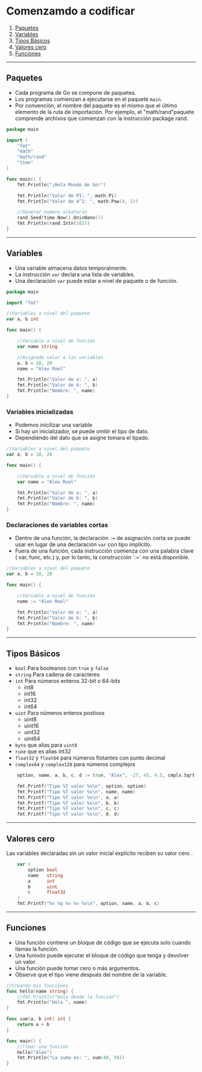 # Comenzamdo a codificar

1. [Paquetes](#Paquetes)
2. [Variables](#Variables)
3. [Tipos Básicos](#Tipos-Básicos)
4. [Valores cero](#valores-cero)
7. [Funciones](#Funciones)

---
## Paquetes 
- Cada programa de Go se compone de paquetes.
- Los programas comienzan a ejecutarse en el paquete `main`.
- Por convención, el nombre del paquete es el mismo que el último elemento de la ruta de importación. Por ejemplo, el "math/rand"paquete comprende archivos que comienzan con la instrucción package rand.

~~~go
package main

import (
	"fmt"
	"math"
	"math/rand"
	"time"
)

func main() {
	fmt.Println("¡Hola Mundo de Go!")

	fmt.Println("Valor de PI: ", math.Pi)
	fmt.Println("Valor de 4^2: ", math.Pow(4, 2))

	//Generar numero aleatorio
	rand.Seed(time.Now().UnixNano())
	fmt.Println(rand.Intn(101))
}
~~~

---
## Variables
- Una variable almacena datos temporalmente.
- La instrucción `var` declara una lista de variables.
- Una declaración `var` puede estar a nivel de paquete o de función.

~~~go
package main

import "fmt"

//Variables a nivel del paquete
var a, b int

func main() {

	//Variable a nivel de función
	var name string

	//Asignado valor a las variables
	a, b = 10, 20
	name = "Alex Roel"

	fmt.Println("Valor de a: ", a)
	fmt.Println("Valor de b: ", b)
	fmt.Println("Nombre: ", name)
}
~~~

### Variables inicializadas 
- Podemos inicilizar una variable 
- Si hay un inicializador, se puede omitir el tipo de dato.
- Dependiendo del dato que se asigne tomara el tipado. 

~~~go
//Variables a nivel del paquete
var a, b = 10, 20

func main() {

	//Variable a nivel de función
	var name = "Alex Roel"

	fmt.Println("Valor de a: ", a)
	fmt.Println("Valor de b: ", b)
	fmt.Println("Nombre: ", name)
}
~~~
### Declaraciones de variables cortas
- Dentro de una función, la declaración `:=` de asignación corta se puede usar en lugar de una declaración `var` con tipo implícito.
- Fuera de una función, cada instrucción comienza con una palabra clave ( var, func, etc.) y, por lo tanto, la construcción ´:=´ no está disponible.

~~~go
//Variables a nivel del paquete
var a, b = 10, 20

func main() {

	//Variable a nivel de función
	name := "Alex Roel"

	fmt.Println("Valor de a: ", a)
	fmt.Println("Valor de b: ", b)
	fmt.Println("Nombre: ", name)
}
~~~

---
## Tipos Básicos
- `bool` Para booleanos con `true` y `false`
- `string` Para cadena de caracteres 
- `int` Para números enteros 32-bit o 64-bits
	- int8 
	- int16
	- int32
	- int64 
- `uint` Para números enteros postivos 
	- uint8
	- uint16
	- uint32
	- uint64
- `byte` que alias para `uint8`
- `rune` que es alias int32
- `float32` y `float64` para números flotantes con punto decimal
- `complex64` y `complex128` para números complejos


~~~go
	option, name, a, b, c, d := true, "Alex", -27, 45, 4.5, cmplx.Sqrt(-5+12i)

	fmt.Printf("Tipo %T valor %v\n", option, option)
	fmt.Printf("Tipo %T valor %v\n", name, name)
	fmt.Printf("Tipo %T valor %v\n", a, a)
	fmt.Printf("Tipo %T valor %v\n", b, b)
	fmt.Printf("Tipo %T valor %v\n", c, c)
	fmt.Printf("Tipo %T valor %v\n", d, d)
~~~

---
## Valores cero
Las variables declaradas sin un valor inicial explícito reciben su valor cero .

~~~go
	var (
		option bool
		name   string
		a      int
		b      uint
		c      float32
	)
	fmt.Printf("%v %q %v %v %v\n", option, name, a, b, c)
~~~
---
## Funciones 
- Una función contiene un bloque de código que se ejecuta solo cuando llamas la función.
- Una funioón puede ejecutar el bloque de código que tenga y devolver un valor. 
- Una función puede tomar cero o más argumentos.
- Observe que el tipo viene después del nombre de la variable.

~~~go
//Creando mis funciónes
func hello(name string) {
	//fmt.Println("Hola desde la función")
	fmt.Println("Hola ", name)
}

func sum(a, b int) int {
	return a + b
}

func main() {
	//llmar una función
	hello("Alex")
	fmt.Println("La suma es: ", sum(40, 50))
}
~~~

